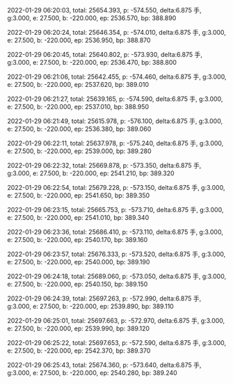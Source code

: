 2022-01-29 06:20:03, total: 25654.393, p: -574.550, delta:6.875 手, g:3.000, e: 27.500, b: -220.000, ep: 2536.570, bp: 388.890

2022-01-29 06:20:24, total: 25646.354, p: -574.010, delta:6.875 手, g:3.000, e: 27.500, b: -220.000, ep: 2536.950, bp: 388.870

2022-01-29 06:20:45, total: 25640.802, p: -573.930, delta:6.875 手, g:3.000, e: 27.500, b: -220.000, ep: 2536.470, bp: 388.800

2022-01-29 06:21:06, total: 25642.455, p: -574.460, delta:6.875 手, g:3.000, e: 27.500, b: -220.000, ep: 2537.620, bp: 389.010

2022-01-29 06:21:27, total: 25639.165, p: -574.590, delta:6.875 手, g:3.000, e: 27.500, b: -220.000, ep: 2537.010, bp: 388.950

2022-01-29 06:21:49, total: 25615.978, p: -576.100, delta:6.875 手, g:3.000, e: 27.500, b: -220.000, ep: 2536.380, bp: 389.060

2022-01-29 06:22:11, total: 25637.978, p: -575.240, delta:6.875 手, g:3.000, e: 27.500, b: -220.000, ep: 2539.000, bp: 389.280

2022-01-29 06:22:32, total: 25669.878, p: -573.350, delta:6.875 手, g:3.000, e: 27.500, b: -220.000, ep: 2541.210, bp: 389.320

2022-01-29 06:22:54, total: 25679.228, p: -573.150, delta:6.875 手, g:3.000, e: 27.500, b: -220.000, ep: 2541.650, bp: 389.350

2022-01-29 06:23:15, total: 25665.753, p: -573.710, delta:6.875 手, g:3.000, e: 27.500, b: -220.000, ep: 2541.010, bp: 389.340

2022-01-29 06:23:36, total: 25686.410, p: -573.110, delta:6.875 手, g:3.000, e: 27.500, b: -220.000, ep: 2540.170, bp: 389.160

2022-01-29 06:23:57, total: 25676.333, p: -573.520, delta:6.875 手, g:3.000, e: 27.500, b: -220.000, ep: 2540.000, bp: 389.190

2022-01-29 06:24:18, total: 25689.060, p: -573.050, delta:6.875 手, g:3.000, e: 27.500, b: -220.000, ep: 2540.150, bp: 389.150

2022-01-29 06:24:39, total: 25697.263, p: -572.990, delta:6.875 手, g:3.000, e: 27.500, b: -220.000, ep: 2539.890, bp: 389.110

2022-01-29 06:25:01, total: 25697.663, p: -572.970, delta:6.875 手, g:3.000, e: 27.500, b: -220.000, ep: 2539.990, bp: 389.120

2022-01-29 06:25:22, total: 25697.653, p: -572.590, delta:6.875 手, g:3.000, e: 27.500, b: -220.000, ep: 2542.370, bp: 389.370

2022-01-29 06:25:43, total: 25674.360, p: -573.640, delta:6.875 手, g:3.000, e: 27.500, b: -220.000, ep: 2540.280, bp: 389.240